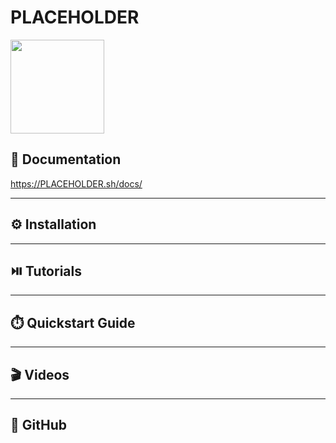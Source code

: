 # PLACEHOLDER


[<img src="../../assets/PLACEHOLDER/PLACEHOLDER_logo.png" width="150"/>](../../assets/PLACEHOLDER/PLACEHOLDER_logo.png)

## 📘 Documentation
https://PLACEHOLDER.sh/docs/

---

## ⚙️ Installation


---

## ⏯️ Tutorials


---

## ⏱️ Quickstart Guide


--- 

## 🎬 Videos


---

## 🌵 GitHub
